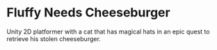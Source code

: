 # Fluffy Needs Cheeseburger

Unity 2D platformer with a cat that has magical hats in an epic quest to retrieve his stolen cheeseburger.
